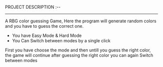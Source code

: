 PROJECT DESCRIPTION :--
<hr>
<p>
A RBG color guessing Game,
Here the program will generate random colors and you have to guess the correct one.
</p>
<ul>
<li>You have Easy Mode & Hard Mode</li>
<li>You Can Switch between modes by a single click </li>
</ul>
<p>First you have choose the mode and then untill you guess the right color, the game will continue after guessing the right color you can 
again Switch between modes</p>
